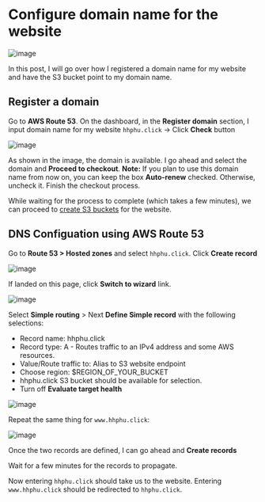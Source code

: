 # Configure domain name for the website

![image](https://github.com/hhphu/Cloud/assets/45286750/37211040-0efe-4002-89d2-7772cf338ff4)

In this post, I will go over how I registered a domain name for my website and have the S3 bucket point to my domain name.

## Register a domain
Go to **AWS Route 53**. On the dashboard, in the **Register domain** section, I input domain name for my website `hhphu.click` -> Click **Check** button

![image](https://github.com/hhphu/Cloud/assets/45286750/5170dd8b-4ca8-4f92-9bf4-c38f47cde464)

As shown in the image, the domain is available. I go ahead and select the domain and **Proceed to checkout**.
**Note:** If you plan to use this domain name from now on, you can keep the box **Auto-renew** checked. Otherwise, uncheck it.
Finish the checkout process.

While waiting for the process to complete (which takes a few minutes), we can proceed to [create S3 buckets](./deploy-s3.md) for the website.

<a id="dns-configuration"><h2> DNS Configuation using AWS Route 53 </h2></a>
Go to **Route 53 > Hosted zones** and select `hhphu.click`. Click **Create record**

![image](https://github.com/hhphu/Cloud/assets/45286750/f37eb0c7-3bd6-4c69-a40c-67d59b88fdae)

If landed on this page, click **Switch to wizard** link.

![image](https://github.com/hhphu/Cloud/assets/45286750/48da7733-788b-4f92-8790-764ed76adcd8)

Select **Simple routing** > Next
**Define Simple record** with the following selections:
- Record name: hhphu.click
- Record type: A - Routes traffic to an IPv4 address and some AWS resources.
- Value/Route traffic to: Alias to S3 website endpoint
- Choose region: $REGION_OF_YOUR_BUCKET
- hhphu.click S3 bucket should be available for selection.
- Turn off **Evaluate target health**

![image](https://github.com/hhphu/Cloud/assets/45286750/4dee9ce1-4fff-4fa2-b5f3-b51745b0bb9c)


Repeat the same thing for `www.hhphu.click`:

![image](https://github.com/hhphu/Cloud/assets/45286750/94fc3fd4-0bfd-480d-826f-765284f97dd0)

Once the two records are defined, I can go ahead and **Create records**

Wait for a few minutes for the records to propagate.

Now entering `hhphu.click` should take us to the website. Entering `www.hhphu.click` should be redirected to `hhphu.click`.
